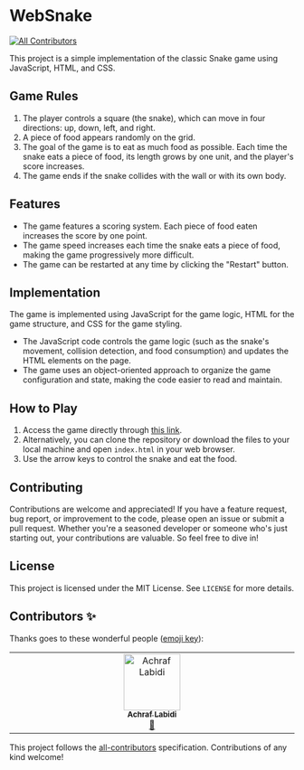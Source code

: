 # WebSnake
<!-- ALL-CONTRIBUTORS-BADGE:START - Do not remove or modify this section -->
[![All Contributors](https://img.shields.io/badge/all_contributors-1-orange.svg?style=flat-square)](#contributors-)
<!-- ALL-CONTRIBUTORS-BADGE:END -->

This project is a simple implementation of the classic Snake game using JavaScript, HTML, and CSS.

## Game Rules

1. The player controls a square (the snake), which can move in four directions: up, down, left, and right.
2. A piece of food appears randomly on the grid.
3. The goal of the game is to eat as much food as possible. Each time the snake eats a piece of food, its length grows by one unit, and the player's score increases.
4. The game ends if the snake collides with the wall or with its own body.

## Features

- The game features a scoring system. Each piece of food eaten increases the score by one point.
- The game speed increases each time the snake eats a piece of food, making the game progressively more difficult.
- The game can be restarted at any time by clicking the "Restart" button.

## Implementation

The game is implemented using JavaScript for the game logic, HTML for the game structure, and CSS for the game styling.

- The JavaScript code controls the game logic (such as the snake's movement, collision detection, and food consumption) and updates the HTML elements on the page.
- The game uses an object-oriented approach to organize the game configuration and state, making the code easier to read and maintain.

## How to Play

1. Access the game directly through [this link](https://gravitydarklab.github.io/WebSnake/).
2. Alternatively, you can clone the repository or download the files to your local machine and open `index.html` in your web browser.
3. Use the arrow keys to control the snake and eat the food.

## Contributing

Contributions are welcome and appreciated! If you have a feature request, bug report, or improvement to the code, please open an issue or submit a pull request. Whether you're a seasoned developer or someone who's just starting out, your contributions are valuable. So feel free to dive in!

## License

This project is licensed under the MIT License. See `LICENSE` for more details.

## Contributors ✨

Thanks goes to these wonderful people ([emoji key](https://allcontributors.org/docs/en/emoji-key)):

<!-- ALL-CONTRIBUTORS-LIST:START - Do not remove or modify this section -->
<!-- prettier-ignore-start -->
<!-- markdownlint-disable -->
<table>
  <tbody>
    <tr>
      <td align="center" valign="top" width="14.28%"><a href="https://github.com/GravityDarkLab"><img src="https://avatars.githubusercontent.com/u/101757413?v=4?s=100" width="100px;" alt="Achraf Labidi"/><br /><sub><b>Achraf Labidi</b></sub></a><br /><a href="#projectManagement-GravityDarkLab" title="Project Management">📆</a></td>
    </tr>
  </tbody>
</table>

<!-- markdownlint-restore -->
<!-- prettier-ignore-end -->

<!-- ALL-CONTRIBUTORS-LIST:END -->

This project follows the [all-contributors](https://github.com/all-contributors/all-contributors) specification. Contributions of any kind welcome!